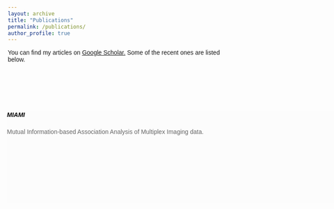 ```yaml
---
layout: archive
title: "Publications"
permalink: /publications/
author_profile: true
---
```


You can find my articles on <u><a href="https://scholar.google.com/citations?user=8NeELr8AAAAJ&hl=en
">Google Scholar</a>.</u> Some of the recent ones are listed below.

<style>

body, html {
  height: 100%;
  width: 90%;
  margin: 80px;
  margin-top: 100px;
  font-family: Arial, Helvetica, sans-serif;
}

.bg-image {
  height: 100%;
  background-repeat: no-repeat;
}
.bg-text {
  background-color: rgb(0,0,0); /* Fallback color */
  background-color: rgba(0,0,0, 0); /* Black w/opacity/see-through */
  color: rgba(0,0,0, 0.6);
  border: 0px solid #f1f1f1;
  position: absolute;
  top: 60%;
  left: 50%;
  transform: translate(-50%, -50%);
  margin: 160px;
  margin-top: 30px;
  z-index: 2;
  width: 90%;
  height:  100%;
  text-align: Left;
}
/* FontAwesome for working BootSnippet :> */

#team {
  background-color: rgba(255,255,255, 0.1); /* Fallback color */

}

.btn-primary:hover,
.btn-primary:focus {
    background-color: rgba(234,234,234,0.05);
    border-color: #108d6f;
    box-shadow: none;
    outline: none;
}

.btn-primary {
    color: #fff;
    background-color: rgba(234,234,234,0.0.05);
    border-color: #007b5e;
}

section {
    padding: 60px 0;
}

section .section-title {
    text-align: center;
    color: White;
    margin-bottom: 50px;
}

#team .card {
    border: none;
    background: rgba(234,234,234,0.05);
}

.image-flip:hover .backside,
.image-flip.hover .backside {
    -webkit-transform: rotateY(0deg);
    -moz-transform: rotateY(0deg);
    -o-transform: rotateY(0deg);
    -ms-transform: rotateY(0deg);
    transform: rotateY(0deg);
    border-radius: .25rem;
}

.image-flip:hover .frontside,
.image-flip.hover .frontside {
    -webkit-transform: rotateY(180deg);
    -moz-transform: rotateY(180deg);
    -o-transform: rotateY(180deg);
    transform: rotateY(180deg);
}

.mainflip {
    -webkit-transition: 1s;
    -webkit-transform-style: preserve-3d;
    -ms-transition: 1s;
    -moz-transition: 1s;
    -moz-transform: perspective(1000px);
    -moz-transform-style: preserve-3d;
    -ms-transform-style: preserve-3d;
    transition: 1s;
    transform-style: preserve-3d;
    position: relative;
}

.frontside {
    position: relative;
    -webkit-transform: rotateY(0deg);
    -ms-transform: rotateY(0deg);
    z-index: 2;
    margin-bottom: 10px;
}

.backside {
    position: absolute;
    top: 0;
    left: 0;
    -webkit-transform: rotateY(-180deg);
    -moz-transform: rotateY(-180deg);
    -o-transform: rotateY(-180deg);
    -ms-transform: rotateY(-180deg);
    transform: rotateY(-180deg);
    -webkit-box-shadow: 5px 7px 9px -4px rgb(158, 158, 158);
    -moz-box-shadow: 5px 7px 9px -4px rgb(158, 158, 158);
    box-shadow: 5px 7px 9px -4px rgb(158, 158, 158);
}

.frontside,
.backside {
    -webkit-backface-visibility: hidden;
    -moz-backface-visibility: hidden;
    -ms-backface-visibility: hidden;
    backface-visibility: hidden;
    -webkit-transition: 1s;
    -webkit-transform-style: preserve-3d;
    -moz-transition: 1s;
    -moz-transform-style: preserve-3d;
    -o-transition: 1s;
    -o-transform-style: preserve-3d;
    -ms-transition: 1s;
    -ms-transform-style: preserve-3d;
    transition: 1s;
    transform-style: preserve-3d;
}

.frontside .card,
.backside .card {
    min-height: 212px;
}

.backside .card a {
    font-size: 18px;
    color: skyblue;
;
}

.frontside .card .card-title,
.backside .card .card-title {
    color: black;
}

.frontside .card .card-body img {
    width: 40px;
    height: 40px;
    border-radius: 50%;
}

</style>
<title> Souvik Seal: Softwares </title>
<link rel="icon" type="image/gif/png" href="https://www.cu.edu/sites/default/files/cu-standalone.png">
<link href="https://maxcdn.bootstrapcdn.com/bootstrap/4.0.0/css/bootstrap.min.css" rel="stylesheet" id="bootstrap-css">
<script src="https://maxcdn.bootstrapcdn.com/bootstrap/4.0.0/js/bootstrap.min.js"></script>
<script src="https://cdnjs.cloudflare.com/ajax/libs/jquery/3.2.1/jquery.min.js"></script>
<body>

<div class="bg-image"></div>
<div class="bg-text">
<div id="bg-text">

  <section id="team" class="pb-5">
      <div class="container">
          <div class="row">
              <!-- Team member -->
                        <div class="col-xs-12 col-sm-6 col-md-4">
                              <div class="image-flip" ontouchstart="this.classList.toggle('hover');">
                                    <div class="mainflip">
                                        <div class="frontside">
                                          <div class="card">
                                              <div class="card-body text-left">
                                                      <p><h5 class="card-title">MIAMI</h5></p>
                                                      <p class="card-text"> Mutual Information-based Association Analysis of Multiplex Imaging data.</p>
                                                      <a href="#" class="btn btn-primary btn-sm"><i class="fa fa-plus"></i></a>
                                                  </div>
                                              </div>
                                          </div>
                                          <div class="backside">
                                              <div class="card">
                                                  <div class="card-body text-left mt-4">
                                                      <h4 class="card-title">MIAMI</h4>
                                                      <p class="card-text"> It is a mutual information based method for stuying association of marker co-expression with clinical outcomes.   <a href="https://www.biorxiv.org/content/10.1101/2022.02.10.479967v2"> Available here.</a> </p>
                                            </div>
                                              </div>
                                          </div>
                                      </div>
                                  </div>
                              </div>


  </section>
  <!-- Team -->
</div>



